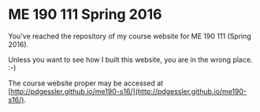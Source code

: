 # ME 190 111 Spring 2016

You've reached the repository of my course website for ME 190 111 (Spring 2016).

Unless you want to see how I built this website, you are in the wrong place. :-)

The course website proper may be accessed at [http://pdgessler.github.io/me190-s16/](http://pdgessler.github.io/me190-s16/).
